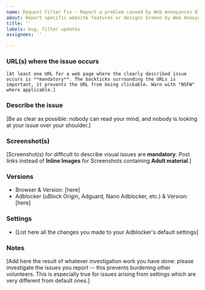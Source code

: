 ```yaml
---
name: Request Filter Fix - Report a problem caused by Web Annoyances Ultralist
about: Report specific website features or designs broken by Web Annoyances Ultralist
title: ''
labels: bug, filter updates
assignees: ''

---
```


<!-- Replace the bracketed [...] placeholders with your own information. -->

### URL(s) where the issue occurs

`[At least one URL for a web page where the clearly described issue occurs is **mandatory**. The backticks surrounding the URLs is important, it prevents the URL from being clickable. Warn with "NSFW" where applicable.]`

### Describe the issue

[Be as clear as possible: nobody can read your mind, and nobody is looking at your issue over your shoulder.]

### Screenshot(s)

[Screenshot(s) for difficult to describe visual issues are **mandatory**. Post links instead of **Inline Images** for Screenshots containing **Adult material**.]

### Versions

- Browser & Version: [here]
- Adblocker (uBlock Origin, Adguard, Nano Adblocker, etc.) & Version: [here]

### Settings

- [List here all the changes you made to your Adblocker's default settings]

### Notes

[Add here the result of whatever investigation work you have done: please investigate the issues you report -- this prevents burdening other volunteers. This is especially true for issues arising from settings which are very different from default ones.]
